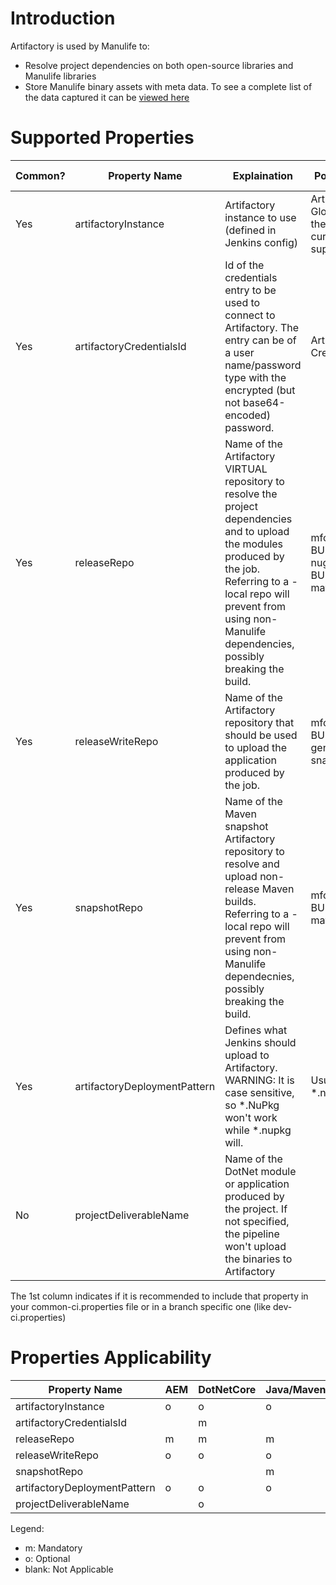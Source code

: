 # Introduction

Artifactory is used by Manulife to:
 * Resolve project dependencies on both open-source libraries and Manulife libraries
 * Store Manulife binary assets with meta data. To see a complete list of the data captured it can be [viewed here](docs/artifactProperties.md) 

# Supported Properties

|Common?| Property Name | Explaination | Possible Values | Default Value | 
| ------------- | ------------ | --------------- | ------------- | ------------- |
| Yes | artifactoryInstance | Artifactory instance to use (defined in Jenkins config) | Artifactory-Global-Prod is the only value currently supported | Artifactory-Global-Prod |
| Yes | artifactoryCredentialsId | Id of the credentials entry to be used to connect to Artifactory.  The entry can be of a user name/password type with the encrypted (but not base64-encoded) password. | Artifactory-Credentials | |
| Yes | releaseRepo | Name of the Artifactory VIRTUAL repository to resolve the project dependencies and to upload the modules produced by the job.  Referring to a -local repo will prevent from using non-Manulife dependencies, possibly breaking the build. | mfc-BUSINESS\_UNIT-nuget or mfc-BUSINESS\_UNIT-maven-release | N/A |
| Yes | releaseWriteRepo | Name of the Artifactory repository that should be used to upload the application produced by the job. | mfc-BUSINESS\_UNIT-generic-snapshot-local | null (use releaseRepo) |
| Yes | snapshotRepo | Name of the Maven snapshot Artifactory repository to resolve and upload non-release Maven builds.  Referring to a -local repo will prevent from using non-Manulife dependecnies, possibly breaking the build. | mfc-BUSINESS\_UNIT-maven-snapshot | N/A |
| Yes | artifactoryDeploymentPattern | Defines what Jenkins should upload to Artifactory. WARNING: It is case sensitive, so \*.NuPkg won't work while \*.nupkg will. | Usually \*.jar, \*.nupkg, ... | |
| No  | projectDeliverableName | Name of the DotNet module or application produced by the project.  If not specified, the pipeline won't upload the binaries to Artifactory | | null |

The 1st column indicates if it is recommended to include that property in your common-ci.properties file or in a branch specific one (like dev-ci.properties)

# Properties Applicability

| Property Name | AEM | DotNetCore | Java/Maven | NodeJS | Swift |
| ------------- | --- | ---------- | ---------- | ------ | ----- |
| artifactoryInstance          | o | o | o | o | o |
| artifactoryCredentialsId     |   | m |   |   |   |
| releaseRepo                  | m | m | m |   |   |
| releaseWriteRepo             | o | o | o |   |   |
| snapshotRepo                 |   |   | m |   |   |
| artifactoryDeploymentPattern | o | o | o | o | o |
| projectDeliverableName       |   | o |   |   |   |

Legend:
 * m: Mandatory
 * o: Optional
 * blank: Not Applicable
